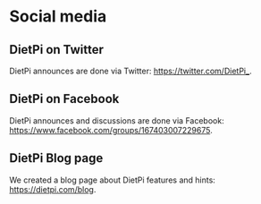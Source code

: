 # Social media

## DietPi on Twitter

DietPi announces are done via Twitter: <https://twitter.com/DietPi_>.

## DietPi on Facebook

DietPi announces and discussions are done via Facebook: <https://www.facebook.com/groups/167403007229675>.

## DietPi Blog page

We created a blog page about DietPi features and hints: <https://dietpi.com/blog>.
